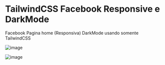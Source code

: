 # TailwindCSS Facebook Responsive e DarkMode
Facebook Pagina home (Responsiva)
DarkMode usando somente TailwindCSS

![image](https://github.com/Chaygois/facebook-tailwind-responsive/assets/87384900/e3d38225-ff58-4b71-96a8-7c65289cc3d3)

![image](https://github.com/Chaygois/facebook-tailwind-responsive/assets/87384900/d95d392d-9f5a-47ad-9869-e9928a170b4e)
